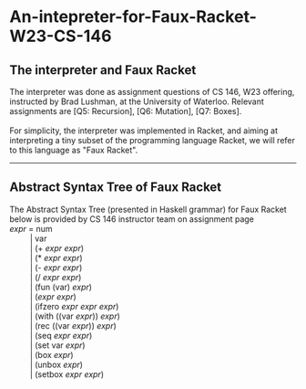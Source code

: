 # An-intepreter-for-Faux-Racket-W23-CS-146

## The interpreter and Faux Racket
The interpreter was done as assignment questions of CS 146, W23 offering, instructed by Brad Lushman, at the University of Waterloo. Relevant assignments are [Q5: Recursion], [Q6: Mutation], [Q7: Boxes].
<br>
<br>
For simplicity, the interpreter was implemented in Racket, and aiming at interpreting a tiny subset of the programming language Racket, we will refer to this language as "Faux Racket".

---

## Abstract Syntax Tree of Faux Racket
The Abstract Syntax Tree (presented in Haskell grammar) for Faux Racket below is provided by CS 146 instructor team on assignment page <br>
_expr_ =  num  <br>
&emsp; &emsp; |  var  <br>
&emsp; &emsp; |  (+ _expr_ _expr_) <br>
&emsp; &emsp; |  (* _expr_ _expr_) <br>
&emsp; &emsp; |  (- _expr_ _expr_) <br>
&emsp; &emsp; |  (/ _expr_ _expr_) <br>
&emsp; &emsp; |  (fun (var) _expr_) <br>
&emsp; &emsp; |  (_expr_ _expr_) <br>
&emsp; &emsp; |  (ifzero _expr_ _expr_ _expr_) <br>
&emsp; &emsp; |  (with ((var _expr_)) _expr_) <br>
&emsp; &emsp; |  (rec ((var _expr_)) _expr_) <br>
&emsp; &emsp; |  (seq _expr_ _expr_) <br>
&emsp; &emsp; |  (set var _expr_) <br>
&emsp; &emsp; |  (box _expr_) <br>
&emsp; &emsp; |  (unbox _expr_) <br>
&emsp; &emsp; |  (setbox _expr_ _expr_) <br>
